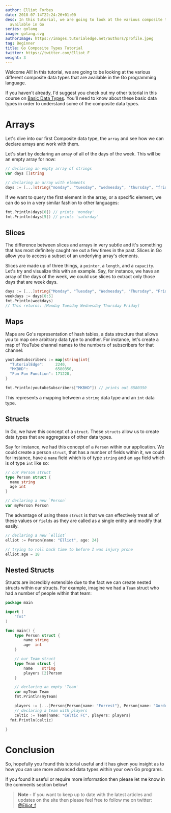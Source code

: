 ```yaml
---
author: Elliot Forbes
date: 2018-07-14T22:24:26+01:00
desc: In this tutorial, we are going to look at the various composite types
  available in Go
series: golang
image: golang.svg
authorImage: https://images.tutorialedge.net/authors/profile.jpeg
tag: Beginner
title: Go Composite Types Tutorial
twitter: https://twitter.com/Elliot_F
weight: 3
---
```


Welcome All! In this tutorial, we are going to be looking at the various
different composite data types that are available in the Go programming
language.

If you haven't already, I'd suggest you check out my other tutorial in this
course on [Basic Data Types](/golang/go-basic-types-tutorial/). You'll need to
know about these basic data types in order to understand some of the composite
data types.

# Arrays

Let's dive into our first Composite data type, the `array` and see how we can
declare arrays and work with them.

Let's start by declaring an array of all of the days of the week. This will be
an empty array for now:

```go
// declaring an empty array of strings
var days []string

// declaring an array with elements
days := [...]string{"monday", "tuesday", "wednesday", "thursday", "friday", "saturday", "sunday"}
```

If we want to query the first element in the array, or a specific element, we
can do so in a very similar fashion to other languages:

```go
fmt.Println(days[0]) // prints 'monday'
fmt.Println(days[5]) // prints 'saturday'
```

## Slices

The difference between slices and arrays in very subtle and it's something that
has most definitely caught me out a few times in the past. Slices in Go allow
you to access a subset of an underlying array's elements.

Slices are made up of three things, a `pointer`, a `length`, and a `capacity`.
Let's try and visualize this with an example. Say, for instance, we have an
array of the days of the week, we could use slices to extract only those days
that are week days.

```go
days := [...]string{"Monday", "Tuesday", "Wednesday", "Thursday", "Friday", "Saturday", "Sunday"}
weekdays := days[0:5]
fmt.Println(weekdays)
// This returns: [Monday Tuesday Wednesday Thursday Friday]
```

## Maps

Maps are Go's representation of hash tables, a data structure that allows you to
map one arbitrary data type to another. For instance, let's create a map of
YouTube channel names to the numbers of subscribers for that channel:

```go
youtubeSubscribers := map[string]int{
  "TutorialEdge":     2240,
  "MKBHD":            6580350,
  "Fun Fun Function": 171220,
}

fmt.Println(youtubeSubscribers["MKBHD"]) // prints out 6580350
```

This represents a mapping between a `string` data type and an `int` data type.

## Structs

In Go, we have this concept of a `struct`. These `structs` allow us to create
data types that are aggregates of other data types.

Say for instance, we had this concept of a `Person` within our application. We
could create a person `struct`, that has a number of fields within it, we could
for instance, have a `name` field which is of type `string` and an `age` field
which is of type `int` like so:

```go
// our Person struct
type Person struct {
  name string
  age int
}

// declaring a new `Person`
var myPerson Person
```

The advantage of using these `struct` is that we can effectively treat all of
these values or `fields` as they are called as a single entity and modify that
easily.

```go
// declaring a new `elliot`
elliot := Person{name: "Elliot", age: 24}

// trying to roll back time to before I was injury prone
elliot.age = 18
```

## Nested Structs

Structs are incredibly extensible due to the fact we can create nested structs
within our structs. For example, imagine we had a `Team` struct who had a number
of people within that team:

```go
package main

import (
    "fmt"
)

func main() {
    type Person struct {
        name string
        age  int
    }

    // our Team struct
    type Team struct {
        name    string
        players [2]Person
    }

    // declaring an empty 'Team'
    var myTeam Team
    fmt.Println(myTeam)

    players := [...]Person{Person{name: "Forrest"}, Person{name: "Gordon"}}
    // declaring a team with players
    celtic := Team{name: "Celtic FC", players: players}
  fmt.Println(celtic)

}
```

# Conclusion

So, hopefully you found this tutorial useful and it has given you insight as to
how you can use more advanced data types within your own Go programs.

If you found it useful or require more information then please let me know in
the comments section below!

> **Note -** If you want to keep up to date with the latest articles and updates
> on the site then please feel free to follow me on twitter:
> [@Elliot_f](https://twitter.com/elliot_f)
